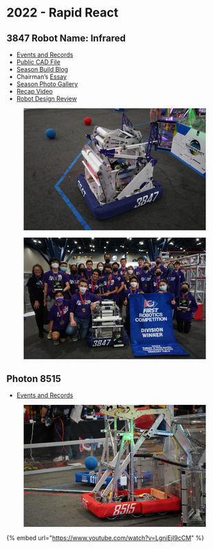 # 2022 - Rapid React

## 3847 Robot Name: Infrared

* [Events and Records](https://www.thebluealliance.com/team/3847/2022)
* [Public CAD File](https://cad.onshape.com/documents/995ee9b75573cf463f84dbbc/w/80aecca8674f728b1e04236c/e/dac0a7693d84c119c3ce8bab)
* [Season Build Blog](https://www.chiefdelphi.com/t/spectrum-3847-build-blog-2022/399190)
* Chairman’s [Essay](https://drive.google.com/file/d/1nxGrzKAv8qmt8EFKfkKreMoZWUS380Z0/view?usp=share\_link)
* [Season Photo Gallery](https://photos.spectrum3847.org/2022-FRC-1)
* [Recap Video](https://www.youtube.com/watch?v=mGJFiRevNzU)
* [Robot Design Review](https://www.youtube.com/watch?v=z\_\_6\_5ReB0M)

<figure><img src="../.gitbook/assets/image (23).png" alt="" width="563"><figcaption></figcaption></figure>

<figure><img src="../.gitbook/assets/image (1) (1).png" alt="" width="563"><figcaption></figcaption></figure>



## Photon 8515

* [Events and Records](https://www.thebluealliance.com/team/8515/2022)

<figure><img src="../.gitbook/assets/image (2) (1).png" alt="" width="450"><figcaption></figcaption></figure>



{% embed url="https://www.youtube.com/watch?v=LgniEjI9cCM" %}
